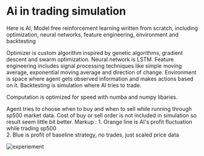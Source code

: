# Ai in trading simulation

Here is AI, Model free reinforcement learning written from scratch, including optimization, neural networks, feature engineering, environment and backtesting

Optimizer is custom algorithm inspired by genetic algorithms, gradient descent and swarm optimization. Neural network is LSTM. Feature engineering includes signal processing techniques like simple moving average, exponential moving average and direction of change. Environment is space where agent gets observed information and makes actions based on it. Backtesting is simulation where AI tries to trade.

Computation is optimized for speed with numba and numpy libaries. 

Agent tries to choose when to buy and when to sell while running through sp500 market data.
Cost of buy or sell order is not included in simulation so result seem little bit better.
 Markup : 1. Orange line is AI's profit fluctuation while trading sp500  
          2. Blue is profit of baseline strategy, no trades, just scaled price data

![experiement](https://user-images.githubusercontent.com/93252944/150828656-e51b3e7b-e71c-4442-b86b-bf11880b9919.png)
